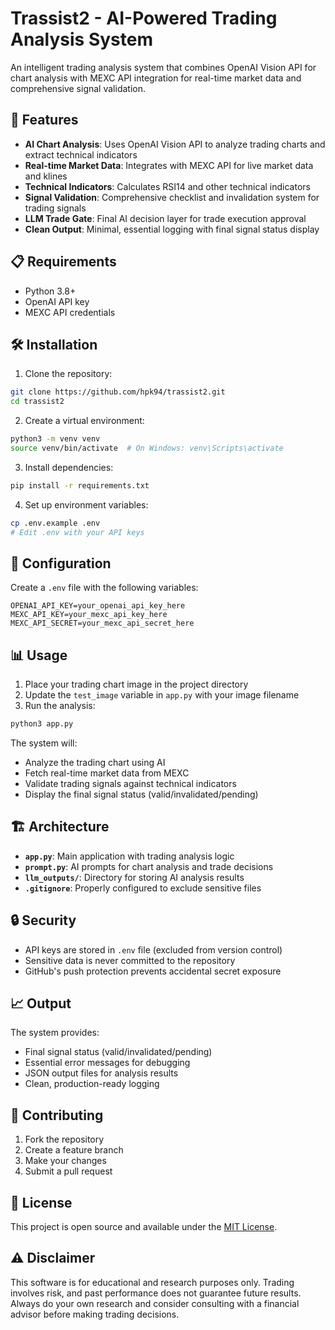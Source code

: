# Trassist2 - AI-Powered Trading Analysis System

An intelligent trading analysis system that combines OpenAI Vision API for chart analysis with MEXC API integration for real-time market data and comprehensive signal validation.

## 🚀 Features

- **AI Chart Analysis**: Uses OpenAI Vision API to analyze trading charts and extract technical indicators
- **Real-time Market Data**: Integrates with MEXC API for live market data and klines
- **Technical Indicators**: Calculates RSI14 and other technical indicators
- **Signal Validation**: Comprehensive checklist and invalidation system for trading signals
- **LLM Trade Gate**: Final AI decision layer for trade execution approval
- **Clean Output**: Minimal, essential logging with final signal status display

## 📋 Requirements

- Python 3.8+
- OpenAI API key
- MEXC API credentials

## 🛠️ Installation

1. Clone the repository:
```bash
git clone https://github.com/hpk94/trassist2.git
cd trassist2
```

2. Create a virtual environment:
```bash
python3 -m venv venv
source venv/bin/activate  # On Windows: venv\Scripts\activate
```

3. Install dependencies:
```bash
pip install -r requirements.txt
```

4. Set up environment variables:
```bash
cp .env.example .env
# Edit .env with your API keys
```

## 🔧 Configuration

Create a `.env` file with the following variables:
```
OPENAI_API_KEY=your_openai_api_key_here
MEXC_API_KEY=your_mexc_api_key_here
MEXC_API_SECRET=your_mexc_api_secret_here
```

## 📊 Usage

1. Place your trading chart image in the project directory
2. Update the `test_image` variable in `app.py` with your image filename
3. Run the analysis:
```bash
python3 app.py
```

The system will:
- Analyze the trading chart using AI
- Fetch real-time market data from MEXC
- Validate trading signals against technical indicators
- Display the final signal status (valid/invalidated/pending)

## 🏗️ Architecture

- **`app.py`**: Main application with trading analysis logic
- **`prompt.py`**: AI prompts for chart analysis and trade decisions
- **`llm_outputs/`**: Directory for storing AI analysis results
- **`.gitignore`**: Properly configured to exclude sensitive files

## 🔒 Security

- API keys are stored in `.env` file (excluded from version control)
- Sensitive data is never committed to the repository
- GitHub's push protection prevents accidental secret exposure

## 📈 Output

The system provides:
- Final signal status (valid/invalidated/pending)
- Essential error messages for debugging
- JSON output files for analysis results
- Clean, production-ready logging

## 🤝 Contributing

1. Fork the repository
2. Create a feature branch
3. Make your changes
4. Submit a pull request

## 📄 License

This project is open source and available under the [MIT License](LICENSE).

## ⚠️ Disclaimer

This software is for educational and research purposes only. Trading involves risk, and past performance does not guarantee future results. Always do your own research and consider consulting with a financial advisor before making trading decisions.
